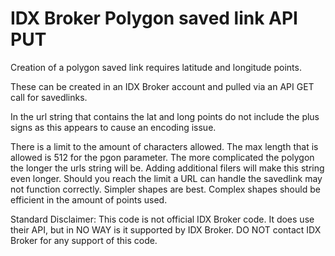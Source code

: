 # IDX Broker Polygon saved link API PUT


Creation of a polygon saved link requires latitude and longitude points.

These can be created in an IDX Broker account and pulled via an API GET call for savedlinks.

In the url string that contains the lat and long points do not include the plus signs as this appears to cause an encoding issue.

There is a limit to the amount of characters allowed. The max length that is allowed is 512 for the pgon parameter. The more complicated the polygon the longer the urls string will be. Adding additional filers will make this string even longer. Should you reach the limit a URL can handle the savedlink may not function correctly. Simpler shapes are best. Complex shapes should be efficient in the amount of points used.


Standard Disclaimer: This code is not official IDX Broker code. It does use their API, but in NO WAY is it supported by IDX Broker. DO NOT contact IDX Broker for any support of this code.
